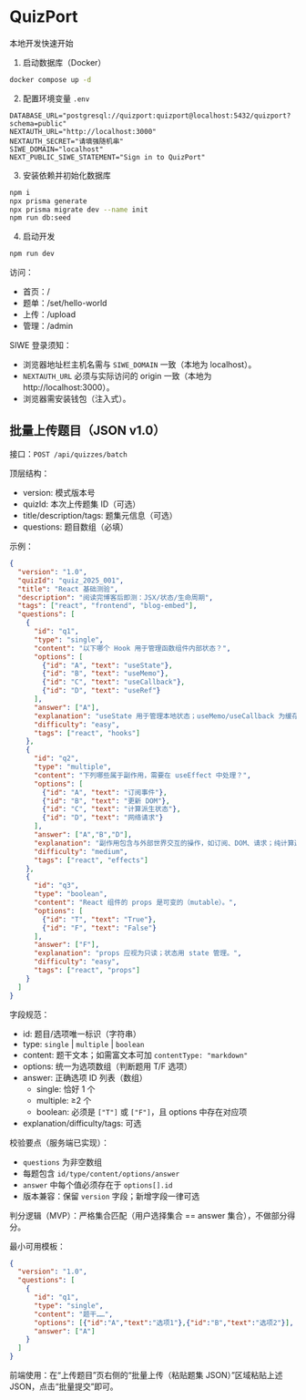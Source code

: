 # QuizPort

本地开发快速开始

1. 启动数据库（Docker）

```bash
docker compose up -d
```

2. 配置环境变量 `.env`

```env
DATABASE_URL="postgresql://quizport:quizport@localhost:5432/quizport?schema=public"
NEXTAUTH_URL="http://localhost:3000"
NEXTAUTH_SECRET="请填强随机串"
SIWE_DOMAIN="localhost"
NEXT_PUBLIC_SIWE_STATEMENT="Sign in to QuizPort"
```

3. 安装依赖并初始化数据库

```bash
npm i
npx prisma generate
npx prisma migrate dev --name init
npm run db:seed
```

4. 启动开发

```bash
npm run dev
```

访问：

- 首页：/
- 题单：/set/hello-world
- 上传：/upload
- 管理：/admin

SIWE 登录须知：

- 浏览器地址栏主机名需与 `SIWE_DOMAIN` 一致（本地为 localhost）。
- `NEXTAUTH_URL` 必须与实际访问的 origin 一致（本地为 http://localhost:3000）。
- 浏览器需安装钱包（注入式）。

## 批量上传题目（JSON v1.0）

接口：`POST /api/quizzes/batch`

顶层结构：

- version: 模式版本号
- quizId: 本次上传题集 ID（可选）
- title/description/tags: 题集元信息（可选）
- questions: 题目数组（必填）

示例：

```json
{
  "version": "1.0",
  "quizId": "quiz_2025_001",
  "title": "React 基础测验",
  "description": "阅读完博客后即测：JSX/状态/生命周期",
  "tags": ["react", "frontend", "blog-embed"],
  "questions": [
    {
      "id": "q1",
      "type": "single",
      "content": "以下哪个 Hook 用于管理函数组件内部状态？",
      "options": [
        {"id": "A", "text": "useState"},
        {"id": "B", "text": "useMemo"},
        {"id": "C", "text": "useCallback"},
        {"id": "D", "text": "useRef"}
      ],
      "answer": ["A"],
      "explanation": "useState 用于管理本地状态；useMemo/useCallback 为缓存；useRef 持有可变引用。",
      "difficulty": "easy",
      "tags": ["react", "hooks"]
    },
    {
      "id": "q2",
      "type": "multiple",
      "content": "下列哪些属于副作用，需要在 useEffect 中处理？",
      "options": [
        {"id": "A", "text": "订阅事件"},
        {"id": "B", "text": "更新 DOM"},
        {"id": "C", "text": "计算派生状态"},
        {"id": "D", "text": "网络请求"}
      ],
      "answer": ["A","B","D"],
      "explanation": "副作用包含与外部世界交互的操作，如订阅、DOM、请求；纯计算通常不应放入 effect。",
      "difficulty": "medium",
      "tags": ["react", "effects"]
    },
    {
      "id": "q3",
      "type": "boolean",
      "content": "React 组件的 props 是可变的（mutable）。",
      "options": [
        {"id": "T", "text": "True"},
        {"id": "F", "text": "False"}
      ],
      "answer": ["F"],
      "explanation": "props 应视为只读；状态用 state 管理。",
      "difficulty": "easy",
      "tags": ["react", "props"]
    }
  ]
}
```

字段规范：

- id: 题目/选项唯一标识（字符串）
- type: `single` | `multiple` | `boolean`
- content: 题干文本；如需富文本可加 `contentType: "markdown"`
- options: 统一为选项数组（判断题用 T/F 选项）
- answer: 正确选项 ID 列表（数组）
  - single: 恰好 1 个
  - multiple: ≥2 个
  - boolean: 必须是 `["T"]` 或 `["F"]`，且 options 中存在对应项
- explanation/difficulty/tags: 可选

校验要点（服务端已实现）：

- `questions` 为非空数组
- 每题包含 `id/type/content/options/answer`
- `answer` 中每个值必须存在于 `options[].id`
- 版本兼容：保留 `version` 字段；新增字段一律可选

判分逻辑（MVP）：严格集合匹配（用户选择集合 == answer 集合），不做部分得分。

最小可用模板：

```json
{
  "version": "1.0",
  "questions": [
    {
      "id": "q1",
      "type": "single",
      "content": "题干……",
      "options": [{"id":"A","text":"选项1"},{"id":"B","text":"选项2"}],
      "answer": ["A"]
    }
  ]
}
```

前端使用：在“上传题目”页右侧的“批量上传（粘贴题集 JSON）”区域粘贴上述 JSON，点击“批量提交”即可。
